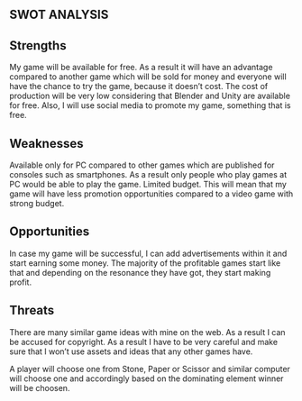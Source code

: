 ## SWOT ANALYSIS

## Strengths
My game will be available for free. As a result it will have an advantage compared to another game which will be sold for money and everyone will have the chance to try the game, because it doesn’t cost.
The cost of production will be very low considering that Blender and Unity are available for free.  Also, I will use social media to promote my game, something that is free.

## Weaknesses
Available only for PC compared to other games which are published for consoles such as smartphones.  As a result only people who play games at PC would be able to play the game.
Limited budget. This will mean that my game will have less promotion opportunities compared to a video game with strong budget.  

## Opportunities
In case my game will be successful, I can add advertisements within it and start earning some money.  The majority of the profitable games start like that and depending on the resonance they have got, they start making profit.

## Threats
There are many similar game ideas with mine on the web. As a result I can be accused for copyright. As a result I have to be very careful and make sure that I won’t use assets and ideas that any other games have. 

A player will choose one from Stone, Paper or Scissor and similar computer will choose one and accordingly based on the dominating element winner will be choosen.